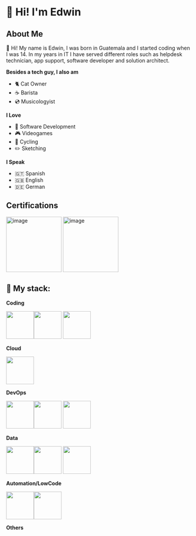 # 👋 Hi! I'm Edwin


## About Me


👋 Hi! My name is Edwin, I was born in Guatemala and I started coding when I was 14. In my years in IT I have served different roles such as helpdesk technician, app support, software developer and solution architect.

**Besides a tech guy, I also am**

* 🐈 Cat Owner
* ☕ Barista
* 💿 Musicologyist
  
**I Love**

* 💾 Software Development
* 🎮 Videogames
* 🚴 Cycling
* ✏️ Sketching


**I Speak** 

* 🇬🇹 Spanish
* 🇬🇧 English
* :de: German

## Certifications

<img height="150"  alt="image" src="https://github.com/user-attachments/assets/f01b7195-54e9-4950-a1d4-30cd0cd72ac4" />
<img height="150"  alt="image" src="https://github.com/user-attachments/assets/566ca08c-3bbf-45c8-8b4a-b94758d20a61" />

## 🌱 My stack:

**Coding**

<img src="https://raw.githubusercontent.com/marwin1991/profile-technology-icons/refs/heads/main/icons/python.png" width="75"><img src="https://raw.githubusercontent.com/marwin1991/profile-technology-icons/refs/heads/main/icons/javascript.png" width="75">
<img src="https://raw.githubusercontent.com/marwin1991/profile-technology-icons/refs/heads/main/icons/java.png" width="75">

**Cloud**

<img src="https://raw.githubusercontent.com/marwin1991/profile-technology-icons/refs/heads/main/icons/aws.png" width="75">

**DevOps**

<img src="https://raw.githubusercontent.com/marwin1991/profile-technology-icons/refs/heads/main/icons/docker.png" width="75"><img src="https://raw.githubusercontent.com/marwin1991/profile-technology-icons/refs/heads/main/icons/git.png" width="75">
<img src="https://raw.githubusercontent.com/marwin1991/profile-technology-icons/refs/heads/main/icons/ci_cd.png" width="75">

**Data**

<img src="https://raw.githubusercontent.com/marwin1991/profile-technology-icons/refs/heads/main/icons/mssql.png" width="75"><img src="https://raw.githubusercontent.com/marwin1991/profile-technology-icons/refs/heads/main/icons/mongodb.png" width="75">
<img src="https://raw.githubusercontent.com/marwin1991/profile-technology-icons/refs/heads/main/icons/cassandra.png" width="75">

**Automation/LowCode**

<img src="https://upload.wikimedia.org/wikipedia/de/2/21/UiPath_logo.svg" width="75"><img src="https://upload.wikimedia.org/wikipedia/commons/thumb/4/4d/Microsoft_Power_Automate.svg/96px-Microsoft_Power_Automate.svg.png" width="75">

**Others**




<!-- - 💞️ I’m looking to collaborate on ...-->

<!---
bluegoldengoldfish/bluegoldengoldfish is a ✨ special ✨ repository because its `README.md` (this file) appears on your GitHub profile.
You can click the Preview link to take a look at your changes.
--->
